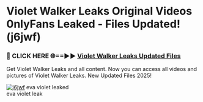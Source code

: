 # Violet Walker Leaks Original Videos 0nlyFans Leaked - Files Updated! (j6jwf)

<h3>🔴 CLICK HERE 🌐==►► <a href="https://tinyurl.com/2jnfzry5" rel="nofollow">Violet Walker Leaks Updated Files</a></h3>

Get Violet Walker Leaks and all content. Now you can access all videos and pictures of Violet Walker Leaks. New Updated Files 2025!

[![j6jwf](https://i.imgur.com/GyGTBgg.gif)](https://tinyurl.com/2jnfzry5)
eva violet leaked<br>
eva violet leak